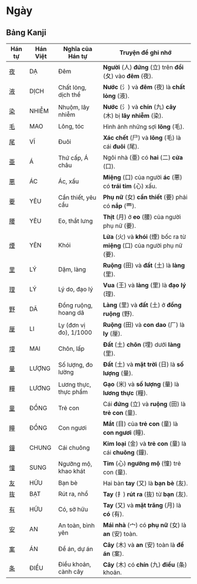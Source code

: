 # Ngày

## Bảng Kanji

| Hán tự | Hán Việt | Nghĩa của Hán tự | Truyện để ghi nhớ |
|---|---|---|---|
| [夜](https://mazii.net/vi-VN/search/kanji/javi/%E5%A4%9C) | DẠ | Đêm | **Người** (人) **đứng** (立) trên **đồi** (夂) vào **đêm** (夜). |
| [液](https://mazii.net/vi-VN/search/kanji/javi/%E6%B6%B2) | DỊCH | Chất lỏng, dịch thể | **Nước** (氵) và **đêm** (夜) là **chất lỏng** (液). |
| [染](https://mazii.net/vi-VN/search/kanji/javi/%E6%9F%93) | NHIỄM | Nhuộm, lây nhiễm | **Nước** (氵) và **chín** (九) **cây** (木) bị **lây nhiễm** (染). |
| [毛](https://mazii.net/vi-VN/search/kanji/javi/%E6%AF%9B) | MAO | Lông, tóc | Hình ảnh những sợi **lông** (毛). |
| [尾](https://mazii.net/vi-VN/search/kanji/javi/%E5%B0%BE) | VĨ | Đuôi | **Xác chết** (尸) và **lông** (毛) là cái **đuôi** (尾). |
| [亜](https://mazii.net/vi-VN/search/kanji/javi/%E4%BA%9C) | Á | Thứ cấp, Á châu | Ngôi nhà (亜) có **hai** (二) **cửa** (口). |
| [悪](https://mazii.net/vi-VN/search/kanji/javi/%E6%82%AA) | ÁC | Ác, xấu | **Miệng** (口) của người **ác** (悪) có **trái tim** (心) xấu. |
| [要](https://mazii.net/vi-VN/search/kanji/javi/%E8%A6%81) | YÊU | Cần thiết, yêu cầu | **Phụ nữ** (女) **cần thiết** (要) phải có **nắp** (覀). |
| [腰](https://mazii.net/vi-VN/search/kanji/javi/%E8%85%B0) | YÊU | Eo, thắt lưng | **Thịt** (月) ở **eo** (腰) của người phụ nữ (要). |
| [煙](https://mazii.net/vi-VN/search/kanji/javi/%E7%85%99) | YÊN | Khói | **Lửa** (火) và **khói** (煙) bốc ra từ **miệng** (口) của người phụ nữ (要). |
| [里](https://mazii.net/vi-VN/search/kanji/javi/%E9%87%8C) | LÝ | Dặm, làng | **Ruộng** (田) và **đất** (土) là **làng** (里). |
| [理](https://mazii.net/vi-VN/search/kanji/javi/%E7%90%86) | LÝ | Lý do, đạo lý | **Vua** (王) và **làng** (里) là **đạo lý** (理). |
| [野](https://mazii.net/vi-VN/search/kanji/javi/%E9%87%8E) | DÃ | Đồng ruộng, hoang dã | **Làng** (里) và **đất** (土) ở **đồng ruộng** (野). |
| [厘](https://mazii.net/vi-VN/search/kanji/javi/%E5%8E%98) | LI | Ly (đơn vị đo), 1/1000 | **Ruộng** (田) và **con dao** (厂) là **ly** (厘). |
| [埋](https://mazii.net/vi-VN/search/kanji/javi/%E5%9F%8B) | MAI | Chôn, lấp | **Đất** (土) **chôn** (埋) dưới **làng** (里). |
| [量](https://mazii.net/vi-VN/search/kanji/javi/%E9%87%8F) | LƯỢNG | Số lượng, đo lường | **Đất** (土) và **mặt trời** (日) là **số lượng** (量). |
| [糧](https://mazii.net/vi-VN/search/kanji/javi/%E7%B3%A7) | LƯƠNG | Lương thực, thực phẩm | **Gạo** (米) và **số lượng** (量) là **lương thực** (糧). |
| [童](https://mazii.net/vi-VN/search/kanji/javi/%E7%AB%A5) | ĐỒNG | Trẻ con | Cái **đứng** (立) và **ruộng** (田) là **trẻ con** (童). |
| [瞳](https://mazii.net/vi-VN/search/kanji/javi/%E7%9E%B3) | ĐỒNG | Con ngươi | **Mắt** (目) của **trẻ con** (童) là **con ngươi** (瞳). |
| [鐘](https://mazii.net/vi-VN/search/kanji/javi/%E9%90%98) | CHUNG | Cái chuông | **Kim loại** (金) và **trẻ con** (童) là cái **chuông** (鐘). |
| [憧](https://mazii.net/vi-VN/search/kanji/javi/%E6%86%A7) | SUNG | Ngưỡng mộ, khao khát | **Tim** (心) **ngưỡng mộ** (憧) trẻ con (童). |
| [友](https://mazii.net/vi-VN/search/kanji/javi/%E5%8F%8B) | HỮU | Bạn bè | Hai bàn **tay** (又) là **bạn bè** (友). |
| [抜](https://mazii.net/vi-VN/search/kanji/javi/%E6%8A%9C) | BẠT | Rút ra, nhổ | **Tay** (扌) **rút ra** (抜) từ **bạn** (友). |
| [有](https://mazii.net/vi-VN/search/kanji/javi/%E6%9C%89) | HỮU | Có, sở hữu | **Tay** (又) và **mặt trăng** (月) là **có** (有). |
| [安](https://mazii.net/vi-VN/search/kanji/javi/%E5%AE%89) | AN | An toàn, bình yên | **Mái nhà** (宀) có **phụ nữ** (女) là **an** (安) toàn. |
| [案](https://mazii.net/vi-VN/search/kanji/javi/%E6%A1%88) | ÁN | Đề án, dự án | **Cây** (木) và **an** (安) toàn là **đề án** (案). |
| [条](https://mazii.net/vi-VN/search/kanji/javi/%E6%9D%A1) | ĐIỀU | Điều khoản, cành cây | **Cây** (木) có **chín** (九) **điều** (条) khoản. |

